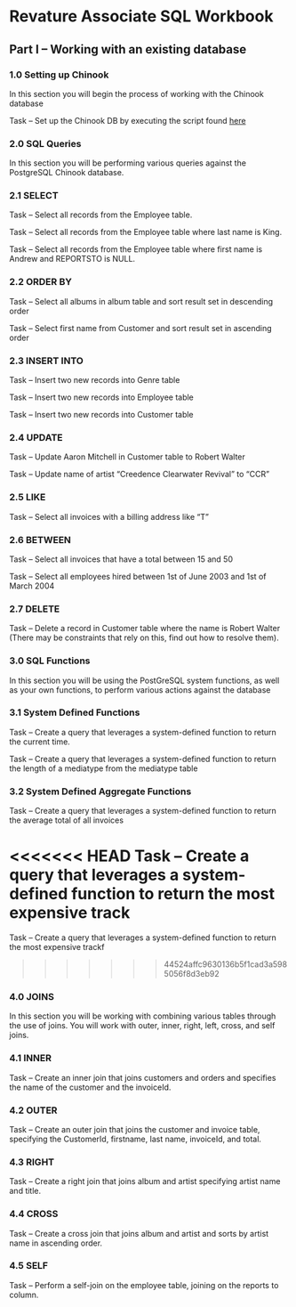 # Revature Associate SQL Workbook
 
## Part I – Working with an existing database

### 1.0 Setting up Chinook

In this section you will begin the process of working with the Chinook database

Task – Set up the Chinook DB by executing the script found [here](https://raw.githubusercontent.com/lerocha/chinook-database/master/ChinookDatabase/DataSources/Chinook_PostgreSql.sql)

### 2.0 SQL Queries
In this section you will be performing various queries against the PostgreSQL Chinook database.

### 2.1 SELECT
Task – Select all records from the Employee table. 

Task – Select all records from the Employee table where last name is King.

Task – Select all records from the Employee table where first name is Andrew and REPORTSTO is NULL.

### 2.2 ORDER BY
Task – Select all albums in album table and sort result set in descending order

Task – Select first name from Customer and sort result set in ascending order

### 2.3 INSERT INTO
Task – Insert two new records into Genre table

Task – Insert two new records into Employee table

Task – Insert two new records into Customer table

### 2.4 UPDATE
Task – Update Aaron Mitchell in Customer table to Robert Walter

Task – Update name of artist “Creedence Clearwater Revival” to “CCR”

### 2.5 LIKE
Task – Select all invoices with a billing address like “T”

### 2.6 BETWEEN
Task – Select all invoices that have a total between 15 and 50

Task – Select all employees hired between 1st of June 2003 and 1st of March 2004

### 2.7 DELETE
Task – Delete a record in Customer table where the name is Robert Walter (There may be constraints that rely on this, find out how to resolve them).


### 3.0 SQL Functions
In this section you will be using the PostGreSQL system functions, as well as your own functions, to perform various actions against the database

### 3.1 System Defined Functions
Task – Create a query that leverages a system-defined function to return the current time.

Task – Create a query that leverages a system-defined function to return the length of a mediatype from the mediatype table

### 3.2 System Defined Aggregate Functions
Task – Create a query that leverages a system-defined function to return the average total of all invoices

<<<<<<< HEAD
Task – Create a query that leverages a system-defined function to return the most expensive track
=======
Task – Create a query that leverages a system-defined function to return the most expensive trackf
>>>>>>> 44524affc9630136b5f1cad3a5985056f8d3eb92

### 4.0 JOINS
In this section you will be working with combining various tables through the use of joins. You will work with outer, inner, right, left, cross, and self joins.

### 4.1 INNER
Task – Create an inner join that joins customers and orders and specifies the name of the customer and the invoiceId.

### 4.2 OUTER
Task – Create an outer join that joins the customer and invoice table, specifying the CustomerId, firstname, last name, invoiceId, and total.

### 4.3 RIGHT
Task – Create a right join that joins album and artist specifying artist name and title.

### 4.4 CROSS
Task – Create a cross join that joins album and artist and sorts by artist name in ascending order.

### 4.5 SELF
Task – Perform a self-join on the employee table, joining on the reports to column.



